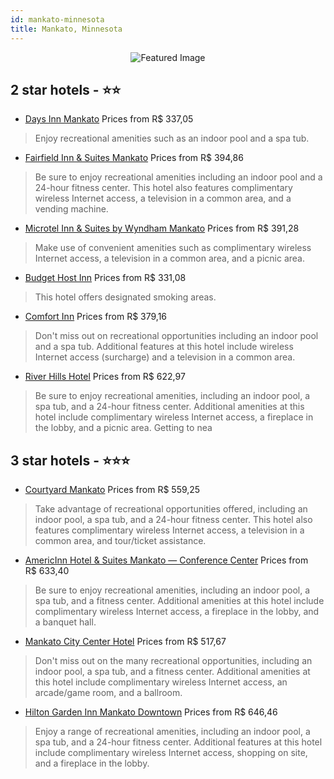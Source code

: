 ```yaml
---
id: mankato-minnesota
title: Mankato, Minnesota
---
```


<center><img src="https://i.travelapi.com/hotels/6000000/5130000/5126900/5126844/9313f205_z.jpg" alt="Featured Image" /></center>


##  2 star hotels - ⭐️⭐️

-    [Days Inn Mankato](https://us.hurb.com/hotels/mankato/days-inn-mankato-JNP-JP079420?cmp=18055) Prices from R$ 337,05
   > Enjoy recreational amenities such as an indoor pool and a spa tub.
-    [Fairfield Inn & Suites Mankato](https://us.hurb.com/hotels/mankato/fairfield-inn-suites-mankato-JNP-JP298419?cmp=18055) Prices from R$ 394,86
   > Be sure to enjoy recreational amenities including an indoor pool and a 24-hour fitness center. This hotel also features complimentary wireless Internet access, a television in a common area, and a vending machine.
-    [Microtel Inn & Suites by Wyndham Mankato](https://us.hurb.com/hotels/mankato/microtel-inn-suites-by-wyndham-mankato-JNP-JP079422?cmp=18055) Prices from R$ 391,28
   > Make use of convenient amenities such as complimentary wireless Internet access, a television in a common area, and a picnic area.
-    [Budget Host Inn](https://us.hurb.com/hotels/mankato/budget-host-inn-JNP-JP189439?cmp=18055) Prices from R$ 331,08
   > This hotel offers designated smoking areas.
-    [Comfort Inn](https://us.hurb.com/hotels/mankato/comfort-inn-JNP-JP082344?cmp=18055) Prices from R$ 379,16
   > Don't miss out on recreational opportunities including an indoor pool and a spa tub. Additional features at this hotel include wireless Internet access (surcharge) and a television in a common area.
-    [River Hills Hotel](https://us.hurb.com/hotels/mankato/river-hills-hotel-JNP-JP995738?cmp=18055) Prices from R$ 622,97
   > Be sure to enjoy recreational amenities, including an indoor pool, a spa tub, and a 24-hour fitness center. Additional amenities at this hotel include complimentary wireless Internet access, a fireplace in the lobby, and a picnic area. Getting to nea

##  3 star hotels - ⭐️⭐️⭐️

-    [Courtyard Mankato](https://us.hurb.com/hotels/mankato/courtyard-mankato-JNP-JP744686?cmp=18055) Prices from R$ 559,25
   > Take advantage of recreational opportunities offered, including an indoor pool, a spa tub, and a 24-hour fitness center. This hotel also features complimentary wireless Internet access, a television in a common area, and tour/ticket assistance.
-    [AmericInn Hotel & Suites Mankato — Conference Center](https://us.hurb.com/hotels/mankato/americinn-hotel-suites-mankato-conference-center-JNP-JP750825?cmp=18055) Prices from R$ 633,40
   > Be sure to enjoy recreational amenities, including an indoor pool, a spa tub, and a fitness center. Additional amenities at this hotel include complimentary wireless Internet access, a fireplace in the lobby, and a banquet hall.
-    [Mankato City Center Hotel](https://us.hurb.com/hotels/mankato/mankato-city-center-hotel-JNP-JP181454?cmp=18055) Prices from R$ 517,67
   > Don't miss out on the many recreational opportunities, including an indoor pool, a spa tub, and a fitness center. Additional amenities at this hotel include complimentary wireless Internet access, an arcade/game room, and a ballroom.
-    [Hilton Garden Inn Mankato Downtown](https://us.hurb.com/hotels/mankato/hilton-garden-inn-mankato-downtown-JNP-JP037615?cmp=18055) Prices from R$ 646,46
   > Enjoy a range of recreational amenities, including an indoor pool, a spa tub, and a 24-hour fitness center. Additional features at this hotel include complimentary wireless Internet access, shopping on site, and a fireplace in the lobby.
